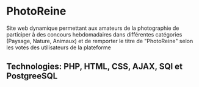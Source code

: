 # PhotoReine 
Site web dynamique permettant aux amateurs de la photographie de participer à des concours hebdomadaires dans différentes catégories (Paysage, Nature, Animaux) et de remporter le titre de "PhotoReine" selon les votes des utilisateurs de la plateforme
## Technologies: PHP, HTML, CSS, AJAX, SQl et PostgreeSQL
